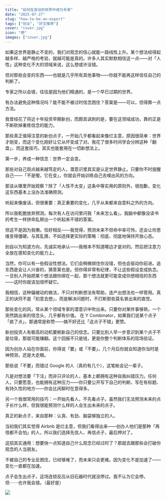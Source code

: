 ```yaml
---
title: "如何在变动的世界中成为专家"
date: "2025-07-27"
slug: "how-to-be-an-expert"
tags: ["创业", "好文推荐"]
cover: "cover.jpg"
icon: "😎"
images: ["cover.jpg"]
---
```

如果这世界是静止不变的，我们对观念的信心就能一路线性上升。某个想法经得起越多样、越严格的考验，就越可能是真的。许多人其实默默相信这一点——对「人性」这种变化不大的领域来说，这么想或许没错。



但对那些会变的东西——也就是几乎所有其他事物——你就不能再这样信任自己的判断了。



专家之所以会错，往往是因为他们精通的，是一个早已过期的世界。



有办法避免这种情况吗？能不能不被过时信念困住？答案是——可以，但得靠一点方法。



我曾经花了将近十年投资早期新创，而颇具讽刺的是，要在这领域成功，靠的正是不断砍掉重练信念的能力。



那些真正值得注意的新创点子，一开始几乎都看起来像烂主意，原因很简单：世界才刚变，而这个变化刚好让它从坏变成了对。我花了很多时间学会分辨这种「翻盘」，而这套技巧，其实也能套用在一切新想法上。



第一步，养成一种信念：世界一定会变。



那些对自己观点越来越笃定的人，潜意识里其实是认定世界静止。只要你不时提醒自己——「不是喔，它在变」，你就会开始训练自己去嗅出风的方向。



那该从哪里开始观察？除了「人性不太变」这条中等实用的原则外，很抱歉，变化这东西基本上没办法准确预测。



听起来像废话，但很重要：真正重要的变化，几乎从来都来自意料之外的方向。



所以我乾脆放弃预测。每次有人在访问里问我「未来怎么看」，我脑中都像没读书的考生一样拼命乱掰出一个听起来不错的答案。



但这不是因为我懒。恰好相反——我觉得，预测未来不但命中率可怜，还会让你思维变得僵硬。与其乱猜，不如选择更实际的策略：彻底、彻底地保持开放心态。



别自以为知道方向，先诚实地承认——我根本不知道哪边才是对的。然后把注意力全放在感知变化的能力上。



当然，你可以有一些假设性想法。它们会稍微绑住你没错，但也会驱动你前进。追东西是会让人兴奋的，猜答案也是。但你得非常有纪律，不让这些假设变成执念。
一旦别人开始把某个想法跟你绑在一起，那个想法就更可能变成你想相信的东西——这时你就该加倍怀疑它。



我相信，这种偏被动的做法，不只对判断想法有帮助，连产出想法也一样管用。真正的诀窍不是「刻意去想」，而是解决问题时，不打断那些莫名冒出来的直觉。



那些变化的风，常从某个领域专家的潜意识中吹出来。只要你对某件事够熟，一个突然跳出来的怪念头，几乎都有价值。
在 Y Combinator，如果我们说某个点子「疯了点」，那通常是称赞——搞不好还比「这点子不错」更赞。



新创投资人有极高的动机要刷新自己的信念。只要比别人早一步意识到某个点子不是垃圾，那就可能赚翻。这个回报不只是钱，更是你整个判断体系的现场验证。



因为创办人站在你面前，你得说「要」或「不要」，几个月后你就会知道你当时是神预测，还是大走眼。



那些说「不要」而错过 Google 的人（真的有几个），这笔帐会记一辈子。



凡是对想法要「下注」而非只评论的人，基本上都拥有这种自我纠错压力。任何人，只要愿意，也能拥有这种压力——你只要公开写下自己的判断。写在有标题、有持久性的地方——你会比闲聊时在意得多。



另一个我很常用的技巧：一开始先看人，不先看点子。虽然我们无法预测未来的点子长什么样，但我很能预测什么样的人会生出未来的点子。



真正的新点子，来自那种：认真、有劲、脑袋够独立的人。



当初我们其实觉得 Airbnb 是烂主意，但我们看得出来——创办人他们是那种「再怪都不会怕」的人，所以我们选择先信人、再信点子，最后押对了。



这招其实通用：想要快一点知道自己什么观念已经过时了？那就去跟那些会打破你观念的人当朋友。



不被自己的专业反困住，已经够难了，而未来只会更难。因为变化不是加速了——变化一直都在加速。



点子会生出点子，这场连锁反应从旧石器时代就没停过。我不认为它会停。
但⋯⋯也许我会错。（最好是）




![](https://prod-files-secure.s3.us-west-2.amazonaws.com/112d0858-5090-4d34-a606-b75eb8d65fd2/46476355-9cf3-4e99-9b7a-3531bc426380/1000202064.png?X-Amz-Algorithm=AWS4-HMAC-SHA256&X-Amz-Content-Sha256=UNSIGNED-PAYLOAD&X-Amz-Credential=ASIAZI2LB4662ABCXBQT%2F20250910%2Fus-west-2%2Fs3%2Faws4_request&X-Amz-Date=20250910T163911Z&X-Amz-Expires=3600&X-Amz-Security-Token=IQoJb3JpZ2luX2VjEIn%2F%2F%2F%2F%2F%2F%2F%2F%2F%2FwEaCXVzLXdlc3QtMiJGMEQCICjLII9R6CtDqFCScvB3NYkPzpK0IdW9BPUba6XjbemPAiAWpha%2FDpZO0L2MbcP1eHuFX%2FVqIicZMvwuB8aydEUj4CqIBAjx%2F%2F%2F%2F%2F%2F%2F%2F%2F%2F8BEAAaDDYzNzQyMzE4MzgwNSIMrBtoGQS7uWvpduD6KtwDYIWwEswnQvuePaP8%2Bvexqza%2B6woVMJ5Nt3FuJo8k8jhLYLaHP5697oMzf0rLPGkahZg%2BjCw7FkHtfSX3LiPB%2Fv1ibD9VGfN1jMxiV3uPmzIoXLhtuFQwUc38z%2B0dy4k%2BSbFCu3%2FyQit5cjbMZJ4YVBIey9InWcLT80xyXXnKV45giqNjmB41Uk4VP%2B8okpknpNZonb9wFOMlttIwoP65GaJBP9J%2FxdxP2pZd0eKElsaWs7UHBVQNJ0AO6Eb1RqLfhFOgOWugCKfOA%2FAFXJEccJe%2BaR84pNbUN6C4e3YnHhi7YCOm1nlfRupJIs5v0LTn1fyR6zvfgOJGjP28ufLh4dVHJpvYiJJQrPJ7pqdrHWlXH8E1vH1a9Wn98HiXHoOtN6vK%2BFipNc3KEGhxrPgXooylmva2u2T2s0QjJMlAWK5j1J9Lhfxop48ZRvNRvOc2JiLkAXzMFMoixiu37vQjJFCCrJaAiscJOrA9%2BIiUi2xsDitr9lDSFKbE8YBUCV7l1j2vAYW8GDzDvdhSjZJm9si9Y8tsFLZsZVI2dVEvxsjdDJhHfKV%2F9vNeTI4WMYaL0QetQJOu1zT%2B6hWI%2BkGdhKWRdXRAToFQ1zaZzYpAid3%2BFkwyUeGJsIOV5gUw3MmGxgY6pgEej4MYHxXAU7yO0EQb4aLnTG1jBcwv%2F3aHt6GXcNlbttNNwl6Dp%2F1PeGD6fj3Rs8uoEJ1%2Ff%2Fzd0AlsqBx2QQPCRBHmAIyIxUhEcDUJSYmeMhyhfy2xRUKu8jwrkvIL9GX9ZRrzU9cOdf7MTmwX1WOL2YRyna88RB%2FbgJhXKWjNlLKA%2BPGKBu1IMH1ECIyxzy9%2B7epVIterDCx2swKffWv%2BssOd7OCz&X-Amz-Signature=04f5263173f8379b7fda79ad78e9ff95fc0bf23a271385979b9e7357c9ef29d5&X-Amz-SignedHeaders=host&x-amz-checksum-mode=ENABLED&x-id=GetObject)

